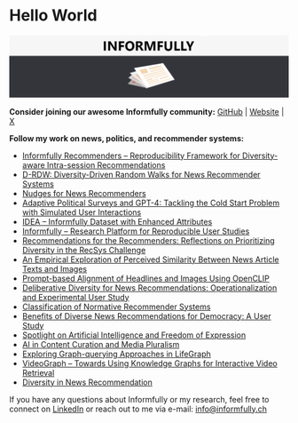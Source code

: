 # Hello World

![Informfully](https://raw.githubusercontent.com/Informfully/Documentation/main/docs/source/img/logo_banner.png)

**Consider joining our awesome Informfully community:** [GitHub](https://github.com/Informfully) | [Website](https://informfully.ch/) | [X](https://x.com/informfully)

**Follow my work on news, politics, and recommender systems:**

* [Informfully Recommenders – Reproducibility Framework for Diversity-aware Intra-session Recommendations](https://arxiv.org/abs/2508.13019)
* [D-RDW: Diversity-Driven Random Walks for News Recommender Systems](https://arxiv.org/abs/2508.13035)
* [Nudges for News Recommenders](https://doi.org/10.1093/joc/jqaf019)
* [Adaptive Political Surveys and GPT-4: Tackling the Cold Start Problem with Simulated User Interactions](https://doi.org/10.1371/journal.pone.0322690)
* [IDEA – Informfully Dataset with Enhanced Attributes](https://ceur-ws.org/Vol-3898/paper1.pdf)
* [Informfully – Research Platform for Reproducible User Studies](https://doi.org/10.1145/3640457.3688066)
* [Recommendations for the Recommenders: Reflections on Prioritizing Diversity in the RecSys Challenge](https://doi.org/10.1145/3687151.3687155)
* [An Empirical Exploration of Perceived Similarity Between News Article Texts and Images](https://ceur-ws.org/Vol-3658/paper8.pdf)
* [Prompt-based Alignment of Headlines and Images Using OpenCLIP](https://ceur-ws.org/Vol-3658/paper7.pdf)
* [Deliberative Diversity for News Recommendations: Operationalization and Experimental User Study](https://doi.org/10.1145/3604915.3608834)
* [Classification of Normative Recommender Systems](https://ceur-ws.org/Vol-3639/short3.pdf)
* [Benefits of Diverse News Recommendations for Democracy: A User Study](https://doi.org/10.1080/21670811.2021.2021804)
* [Spotlight on Artificial Intelligence and Freedom of Expression](https://www.osce.org/representative-on-freedom-of-media/510332)
* [AI in Content Curation and Media Pluralism](https://www.zora.uzh.ch/id/eprint/213723)
* [Exploring Graph-querying Approaches in LifeGraph](https://doi.org/10.1145/3463948.3469068)
* [VideoGraph – Towards Using Knowledge Graphs for Interactive Video Retrieval](https://doi.org/10.1007/978-3-030-67835-7_38)
* [Diversity in News Recommendation](https://doi.org/10.4230/DagMan.9.1.43)

If you have any questions about Informfully or my research, feel free to connect on [LinkedIn](https://www.linkedin.com/in/lucien-heitz) or reach out to me via e-mail: info@informfully.ch
